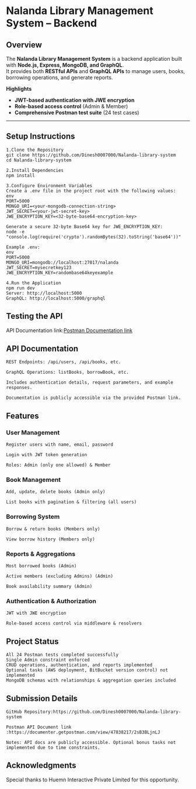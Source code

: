 # Nalanda Library Management System – Backend

## Overview
The **Nalanda Library Management System** is a backend application built with **Node.js, Express, MongoDB, and GraphQL**.  
It provides both **RESTful APIs** and **GraphQL APIs** to manage users, books, borrowing operations, and generate reports.

**Highlights**
- **JWT-based authentication with JWE encryption**
- **Role-based access control** (Admin & Member)
- **Comprehensive Postman test suite** (24 test cases)

---

##  Setup Instructions


```
1.Clone the Repository
git clone https://github.com/Dinesh0007000/Nalanda-library-system
cd Nalanda-library-system

2.Install Dependencies
npm install

3.Configure Environment Variables
Create a .env file in the project root with the following values:
env
PORT=5000
MONGO_URI=<your-mongodb-connection-string>
JWT_SECRET=<your-jwt-secret-key>
JWE_ENCRYPTION_KEY=<32-byte-base64-encryption-key>

Generate a secure 32-byte Base64 key for JWE_ENCRYPTION_KEY:
node -e "console.log(require('crypto').randomBytes(32).toString('base64'))"

Example .env:
env
PORT=5000
MONGO_URI=mongodb://localhost:27017/nalanda
JWT_SECRET=mysecretkey123
JWE_ENCRYPTION_KEY=randombase64keyexample

4.Run the Application
npm run dev
Server: http://localhost:5000
GraphQL: http://localhost:5000/graphql
```

## Testing the API
API Documentation link:[Postman Documentation link](https://documenter.getpostman.com/view/47838217/2sB3BLjnLJ)

## API Documentation
```
REST Endpoints: /api/users, /api/books, etc.

GraphQL Operations: listBooks, borrowBook, etc.

Includes authentication details, request parameters, and example responses.

Documentation is publicly accessible via the provided Postman link.
```

## Features
### User Management
```
Register users with name, email, password

Login with JWT token generation

Roles: Admin (only one allowed) & Member
```

### Book Management
```
Add, update, delete books (Admin only)

List books with pagination & filtering (all users)
```

### Borrowing System
```
Borrow & return books (Members only)

View borrow history (Members only)
```

### Reports & Aggregations

```
Most borrowed books (Admin)

Active members (excluding Admins) (Admin)

Book availability summary (Admin)
```

### Authentication & Authorization
```
JWT with JWE encryption

Role-based access control via middleware & resolvers
```

## Project Status
```
All 24 Postman tests completed successfully
Single Admin constraint enforced
CRUD operations, authentication, and reports implemented
Optional tasks (AWS deployment, BitBucket version control) not implemented
MongoDB schemas with relationships & aggregation queries included
```

## Submission Details
```
GitHub Repository:https://github.com/Dinesh0007000/Nalanda-library-system

Postman API Document link :https://documenter.getpostman.com/view/47838217/2sB3BLjnLJ

Notes: API docs are publicly accessible. Optional bonus tasks not implemented due to time constraints.
```

## Acknowledgments
Special thanks to Huemn Interactive Private Limited for this opportunity.
